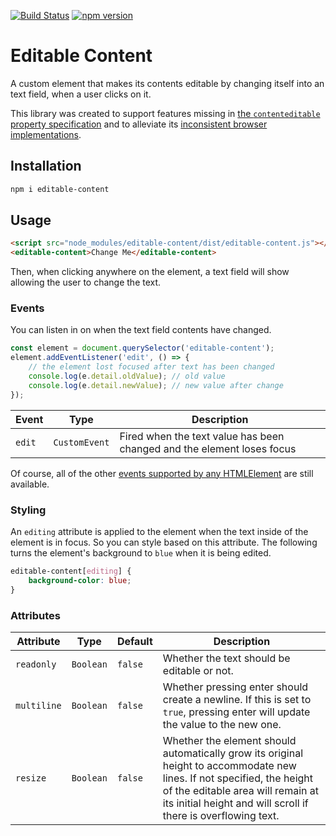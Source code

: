 [![Build Status](https://travis-ci.org/mkay581/editable-content.svg?branch=master)](https://travis-ci.org/mkay581/editable-content)
[![npm version](https://badge.fury.io/js/editable-content.svg)](https://www.npmjs.com/package/editable-content)

# Editable Content

A custom element that makes its contents editable by changing itself into an text field, when a user clicks on it.

This library was created to support features missing in [the `contenteditable` property specification](https://html.spec.whatwg.org/multipage/interaction.html#contenteditable) and to alleviate its [inconsistent browser implementations](https://developer.mozilla.org/en-US/docs/Web/Guide/HTML/Editable_content#Differences_in_markup_generation).

## Installation

```bash
npm i editable-content
```

## Usage

```html
<script src="node_modules/editable-content/dist/editable-content.js"></script>
<editable-content>Change Me</editable-content>
```

Then, when clicking anywhere on the element, a text field will show allowing the user to change the text.

### Events

You can listen in on when the text field contents have changed.

```javascript
const element = document.querySelector('editable-content');
element.addEventListener('edit', () => {
    // the element lost focused after text has been changed
    console.log(e.detail.oldValue); // old value
    console.log(e.detail.newValue); // new value after change
});
```

| Event  | Type          | Description                                                            |
| ------ | ------------- | ---------------------------------------------------------------------- |
| `edit` | `CustomEvent` | Fired when the text value has been changed and the element loses focus |

Of course, all of the other [events supported by any HTMLElement](https://html.spec.whatwg.org/multipage/webappapis.html#globaleventhandlers) are still available.

### Styling

An `editing` attribute is applied to the element when the text inside of the element is in focus. So you
can style based on this attribute. The following turns the element's background to `blue` when
it is being edited.

```css
editable-content[editing] {
    background-color: blue;
}
```

### Attributes

| Attribute   | Type      | Default | Description                                                                                                                                                                                                                   |
| ----------- | --------- | ------- | ----------------------------------------------------------------------------------------------------------------------------------------------------------------------------------------------------------------------------- |
| `readonly`  | `Boolean` | `false` | Whether the text should be editable or not.                                                                                                                                                                                   |
| `multiline` | `Boolean` | `false` | Whether pressing enter should create a newline. If this is set to `true`, pressing enter will update the value to the new one.                                                                                                |
| `resize`    | `Boolean` | `false` | Whether the element should automatically grow its original height to accommodate new lines. If not specified, the height of the editable area will remain at its initial height and will scroll if there is overflowing text. |
